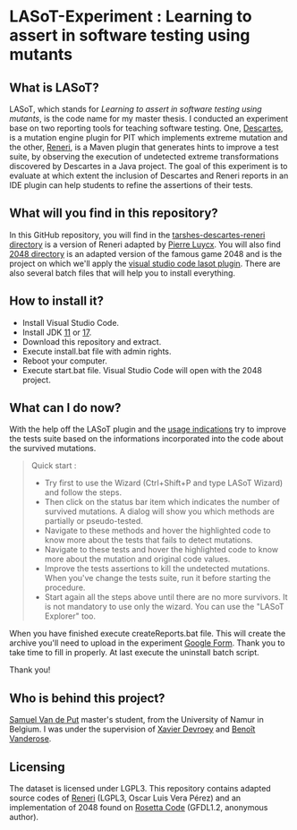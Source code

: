 # LASoT-Experiment : Learning to assert in software testing using mutants

## What is LASoT?

LASoT, which stands for *Learning to assert in software testing using mutants*, is the code name for my master thesis. I conducted an experiment base on two reporting tools for teaching software testing. One, [Descartes](https://github.com/STAMP-project/pitest-descartes), is a mutation engine plugin for PIT which implements extreme mutation and the other, [Reneri](https://github.com/STAMP-project/descartes-reneri), is a Maven plugin that generates hints to improve a test suite, by observing the execution of undetected extreme transformations discovered by Descartes in a Java project.  The goal of this experiment is to evaluate at which extent the inclusion of Descartes and Reneri reports in an IDE plugin can help students to refine the assertions of their tests. 

## What will you find in this repository?

In this GitHub repository, you will find in the [tarshes-descartes-reneri directory](./tarshes-descartes-reneri/) is a version of Reneri adapted by [Pierre Luycx](https://snail.info.unamur.be/author/pierre-luycx/).  You will also find [2048 directory](./2048) is an adapted version of the famous game 2048 and is the project on which we'll apply the [visual studio code lasot plugin](./tools/lasot-0.0.1.vsix).  There are also several batch files that will help you to install everything.

## How to install it?
- Install Visual Studio Code.
- Install JDK [11](https://adoptium.net/temurin/archive?version=11) or [17](https://adoptium.net/).
- Download this repository and extract.
- Execute install.bat file with admin rights.
- Reboot your computer.
- Execute start.bat file. Visual Studio Code will open with the 2048 project.

## What can I do now?

With the help off the LASoT plugin and the [usage indications](https://github.com/SamuelVandePut/LASoT) try to improve the tests suite based on the informations incorporated into the code about the survived mutations.  


> Quick start :
> - Try first to use the Wizard (Ctrl+Shift+P and type LASoT Wizard) and follow the steps. 
> - Then click on the status bar item which indicates the number of survived mutations.  A dialog will show you which methods are partially or pseudo-tested.
> - Navigate to these methods and hover the highlighted code to know more about the tests that fails to detect mutations.
> - Navigate to these tests and hover the highlighted code to know more about the mutation and original code values.
> - Improve the tests assertions to kill the undetected mutations. When you've change the tests suite, run it before starting the procedure.
> - Start again all the steps above until there are no more survivors. It is not mandatory to use only the wizard.  You can use the "LASoT Explorer" too.

When you have finished execute createReports.bat file.  This will create the archive you'll need to upload in the experiment [Google Form](https://docs.google.com/forms/d/e/1FAIpQLSfq9ZMw2bA00CK0hqz_ESFfbqTh4icy1YlXbLNdMPem2ewW5A/viewform?usp=sf_link).  Thank you to take time to fill in properly.  At last execute the uninstall batch script.  

Thank you!

## Who is behind this project?

[Samuel Van de Put](https://github.com/SamuelVandePut) master's student, from the University of Namur in Belgium. I was under the supervision of [Xavier Devroey](https://snail.info.unamur.be/author/xavier-devroey/) and [Benoît Vanderose](https://snail.info.unamur.be/author/benoit-vanderose/).

## Licensing

The dataset is licensed under LGPL3. This repository contains adapted source codes of [Reneri](https://github.com/STAMP-project/descartes-reneri) (LGPL3, Oscar Luis Vera Pérez) and an implementation of 2048 found on [Rosetta Code](https://www.rosettacode.org/wiki/2048#Java) (GFDL1.2, anonymous author).
